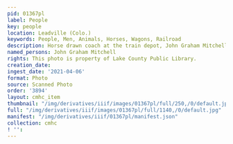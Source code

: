 ```yaml
---
pid: 01367pl
label: People
key: people
location: Leadville (Colo.)
keywords: People, Men, Animals, Horses, Wagons, Railroad
description: Horse drawn coach at the train depot, John Graham Mitchell
named_persons: John Graham Mitchell
rights: This photo is property of Lake County Public Library.
creation_date: 
ingest_date: '2021-04-06'
format: Photo
source: Scanned Photo
order: '3894'
layout: cmhc_item
thumbnail: "/img/derivatives/iiif/images/01367pl/full/250,/0/default.jpg"
full: "/img/derivatives/iiif/images/01367pl/full/1140,/0/default.jpg"
manifest: "/img/derivatives/iiif/01367pl/manifest.json"
collection: cmhc
! '': 
---
```


